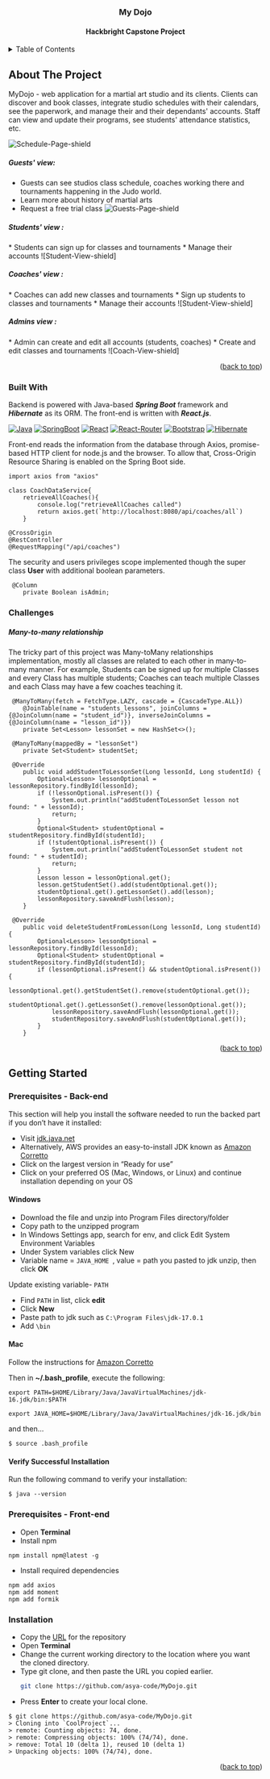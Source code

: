 
<a name="readme-top"></a>

<h3 align="center">My Dojo</h3>
<h4 align="center">Hackbright  Capstone Project</h4>

<!-- TABLE OF CONTENTS -->
<details>
  <summary>Table of Contents</summary>
  <ol>
    <li>
      <a href="#about-the-project">About The Project</a>
      <ul>
        <li><a href="#built-with">Built With</a></li>
      </ul>
    </li>
    <li>
      <a href="#getting-started">Getting Started</a>
      <ul>
        <li><a href="#prerequisites">Prerequisites</a></li>
        <li><a href="#installation">Installation</a></li>
      </ul>
    </li>
  </ol>
</details>



<!-- ABOUT THE PROJECT -->
## About The Project

MyDojo - web application for a martial art studio and its clients. Clients can 
discover and book classes, integrate studio schedules with their calendars, 
see the paperwork, and manage their and their dependants' accounts. Staff can 
view and update their programs, see students' attendance statistics, etc.



![Schedule-Page-shield]

<h5>Guests' view:</h5>

* Guests can see studios class schedule, coaches working there and tournaments 
happening in the Judo world.
* Learn more about history of martial arts
* Request a free trial class
![Guests-Page-shield]

<h5>Students' view :</h5>
* Students can sign up for classes and tournaments
* Manage their accounts
![Student-View-shield]

<h5>Coaches' view :</h5>
* Coaches can add new classes and tournaments
* Sign up students to classes and tournaments
* Manage their accounts
![Student-View-shield]

<h5>Admins view :</h5>
* Admin can create and edit all accounts (students, coaches)
* Create and edit classes and tournaments
![Coach-View-shield]

<p align="right">(<a href="#readme-top">back to top</a>)</p>

### Built With
Backend is powered with Java-based **_Spring Boot_** framework and **_Hibernate_** as its ORM.
The front-end is written with **_React.js_**.

[![Java][Java-shield]][Java-url]
[![SpringBoot][SpringBoot-shield]][SpringBoot-url]
[![React][React-shield]][React-url]
[![React-Router][React-Router-shield]][React-Router-url]
[![Bootstrap][Bootstrap-shield]][Bootstrap-url]
[![Hibernate][Hibernate-shield]][Hibernate-url]

Front-end reads the information from the database through Axios, promise-based HTTP client for node.js and the browser. 
To allow that, Cross-Origin Resource Sharing is enabled on the Spring Boot side.
```shell
import axios from "axios"

class CoachDataService{
    retrieveAllCoaches(){
        console.log("retrieveAllCoaches called")
        return axios.get(`http://localhost:8080/api/coaches/all`)
    }
```

```shell
@CrossOrigin
@RestController
@RequestMapping("/api/coaches")
```
The security and users privileges scope implemented though the super class 
**User** with additional boolean parameters.
```shell
 @Column
    private Boolean isAdmin;
```
### Challenges
##### Many-to-many relationship
The tricky part of this project was Many-toMany relationships implementation, 
mostly all classes are related to each other in many-to-many manner. 
For example, Students can be signed up for multiple Classes and every Class 
has multiple students; Coaches can teach multiple Classes and each Class may 
have a few coaches teaching it.

```shell
 @ManyToMany(fetch = FetchType.LAZY, cascade = {CascadeType.ALL})
    @JoinTable(name = "students_lessons", joinColumns = {@JoinColumn(name = "student_id")}, inverseJoinColumns = {@JoinColumn(name = "lesson_id")})
    private Set<Lesson> lessonSet = new HashSet<>();
```

```shell
 @ManyToMany(mappedBy = "lessonSet")
    private Set<Student> studentSet;
```

```shell
 @Override
    public void addStudentToLessonSet(Long lessonId, Long studentId) {
        Optional<Lesson> lessonOptional = lessonRepository.findById(lessonId);
        if (!lessonOptional.isPresent()) {
            System.out.println("addStudentToLessonSet lesson not found: " + lessonId);
            return;
        }
        Optional<Student> studentOptional = studentRepository.findById(studentId);
        if (!studentOptional.isPresent()) {
            System.out.println("addStudentToLessonSet student not found: " + studentId);
            return;
        }
        Lesson lesson = lessonOptional.get();
        lesson.getStudentSet().add(studentOptional.get());
        studentOptional.get().getLessonSet().add(lesson);
        lessonRepository.saveAndFlush(lesson);
    }
```
```shell
 @Override
    public void deleteStudentFromLesson(Long lessonId, Long studentId) {
        Optional<Lesson> lessonOptional = lessonRepository.findById(lessonId);
        Optional<Student> studentOptional = studentRepository.findById(studentId);
        if (lessonOptional.isPresent() && studentOptional.isPresent()) {
            lessonOptional.get().getStudentSet().remove(studentOptional.get());
            studentOptional.get().getLessonSet().remove(lessonOptional.get());
            lessonRepository.saveAndFlush(lessonOptional.get());
            studentRepository.saveAndFlush(studentOptional.get());
        }
    }
```
<p align="right">(<a href="#readme-top">back to top</a>)</p>



<!-- GETTING STARTED -->
## Getting Started

### Prerequisites - Back-end
This section will help you install the software needed to run the backed part if
you don’t have it installed:

* Visit [jdk.java.net](https://jdk.java.net/)
* Alternatively, AWS provides an easy-to-install JDK known as [Amazon Corretto](https://aws.amazon.com/corretto/?filtered-posts.sort-by=item.additionalFields.createdDate&filtered-posts.sort-order=desc)
* Click on the largest version in “Ready for use”
* Click on your preferred OS (Mac, Windows, or Linux) and continue installation depending on your OS

#### Windows
* Download the file and unzip into Program Files directory/folder
* Copy path to the unzipped program
* In Windows Settings app, search for env, and click Edit System Environment Variables
* Under System variables click New
* Variable name = ```JAVA_HOME ```, value = path you pasted to jdk unzip, then click **OK**

Update existing variable- ```PATH```
* Find ```PATH``` in list, click **edit**
* Click **New**
* Paste path to jdk such as ```C:\Program Files\jdk-17.0.1```
* Add ```\bin```

#### Mac
Follow the instructions for [Amazon Corretto](https://aws.amazon.com/corretto/?filtered-posts.sort-by=item.additionalFields.createdDate&filtered-posts.sort-order=desc)

Then in **~/.bash_profile**, execute the following:
```
export PATH=$HOME/Library/Java/JavaVirtualMachines/jdk-16.jdk/bin:$PATH
```
```
export JAVA_HOME=$HOME/Library/Java/JavaVirtualMachines/jdk-16.jdk/bin
```
and then…
```shell
$ source .bash_profile
```
#### Verify Successful Installation
Run the following command to verify your installation:
```shell
$ java --version
```
### Prerequisites - Front-end
* Open **Terminal**
* Install npm
```shell
npm install npm@latest -g
```
* Install required dependencies
```shell
npm add axios
npm add moment
npm add formik
```

### Installation
* Copy the [URL](https://github.com/asya-code/MyDojo.git) for the repository
* Open **Terminal**
* Change the current working directory to the location where you want the cloned directory.
* Type git clone, and then paste the URL you copied earlier.
   ```sh
   git clone https://github.com/asya-code/MyDojo.git
   ```
* Press **Enter** to create your local clone.
```shell
$ git clone https://github.com/asya-code/MyDojo.git
> Cloning into `CoolProject`...
> remote: Counting objects: 74, done.
> remote: Compressing objects: 100% (74/74), done.
> remove: Total 10 (delta 1), reused 10 (delta 1)
> Unpacking objects: 100% (74/74), done.
```
<p align="right">(<a href="#readme-top">back to top</a>)</p>


<!-- MARKDOWN LINKS & IMAGES -->
<!-- https://www.markdownguide.org/basic-syntax/#reference-style-links -->
[contributors-shield]:https://img.shields.io/badge/CONTRIBUTERS-5-green
[contributors-url]: https://github.com/ileanahi/doctors-office/graphs/contributors
[forks-shield]: https://img.shields.io/badge/FORKS-2-blue
[forks-url]: https://github.com/ileanahi/doctors-office/network/members
[issues-shield]: https://img.shields.io/badge/ISSUES-0%20OPEN-yellow
[issues-url]: https://github.com/ileanahi/doctors-office/issues
[Java-shield]: https://img.shields.io/badge/Java-ED8B00?style=for-the-badge&logo=&logoColor=white
[Java-url]: https://www.java.com/en
[React-shield]: https://img.shields.io/badge/React-20232A?style=for-the-badge&logo=react&logoColor=61DAFB
[React-url]: https://reactjs.org/
[React-Router-shield]: https://img.shields.io/badge/React_Router-CA4245?style=for-the-badge&logo=react-router&logoColor=white
[React-Router-url]: https://reactrouter.com/en/main
[Bootstrap-shield]: https://img.shields.io/badge/Bootstrap-563D7C?style=for-the-badge&logo=bootstrap&logoColor=white
[Bootstrap-url]: https://getbootstrap.com/
[SpringBoot-shield]: https://img.shields.io/badge/SpringBoot-8fce00?style=for-the-badge&logo=springboot&logoColor=white
[SpringBoot-url]: https://spring.io/
[Hibernate-shield]: https://img.shields.io/badge/Hibernate-59666C?style=for-the-badge&logo=Hibernate&logoColor=white
[Hibernate-url]: https://hibernate.org/
[Schedule-Page-shield]: http://www.dawave.com/images/kano.jpg?crc=4241564927
[Guests-Page-shield]: http://www.dawave.com/images/kano.jpg?crc=4241564927
[Student-View-shield]: http://www.dawave.com/images/kano.jpg?crc=4241564927
[Coach-View-shield]: http://www.dawave.com/images/kano.jpg?crc=4241564927
[Admin-View-shield]: http://www.dawave.com/images/kano.jpg?crc=4241564927